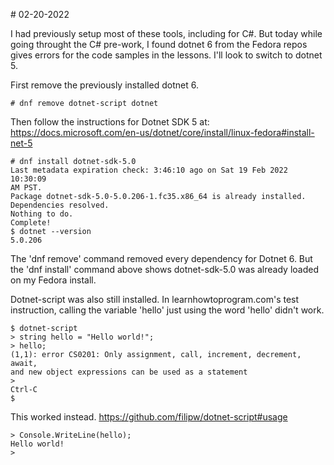 <p>
# 02-20-2022

I had previously setup most of these tools, including for C#. But today
while going throught the C# pre-work, I found dotnet 6 from the Fedora
repos gives errors for the code samples in the lessons. I'll look to
switch to dotnet 5.

First remove the previously installed dotnet 6.

```
# dnf remove dotnet-script dotnet
```

Then follow the instructions for Dotnet SDK 5 at:
https://docs.microsoft.com/en-us/dotnet/core/install/linux-fedora#install-net-5

```
# dnf install dotnet-sdk-5.0
Last metadata expiration check: 3:46:10 ago on Sat 19 Feb 2022 10:30:09
AM PST.
Package dotnet-sdk-5.0-5.0.206-1.fc35.x86_64 is already installed.
Dependencies resolved.
Nothing to do.
Complete!
$ dotnet --version
5.0.206
```

The 'dnf remove' command removed every dependency for Dotnet 6. But the
'dnf install' command above shows dotnet-sdk-5.0 was already loaded on
my Fedora install.

Dotnet-script was also still installed. In learnhowtoprogram.com's test
instruction, calling the variable 'hello' just using the word 'hello'
didn't work.

```
$ dotnet-script
> string hello = "Hello world!";
> hello;
(1,1): error CS0201: Only assignment, call, increment, decrement, await,
and new object expressions can be used as a statement
>
Ctrl-C
$
```

This worked instead.
https://github.com/filipw/dotnet-script#usage

```
> Console.WriteLine(hello);
Hello world!
>
```
